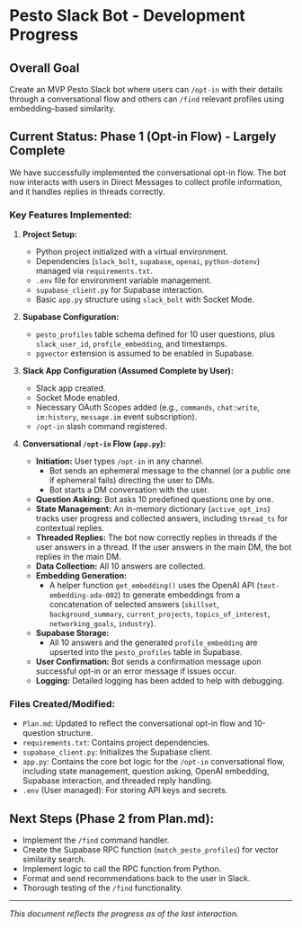 # Pesto Slack Bot - Development Progress

## Overall Goal
Create an MVP Pesto Slack bot where users can `/opt-in` with their details through a conversational flow and others can `/find` relevant profiles using embedding-based similarity.

## Current Status: Phase 1 (Opt-in Flow) - Largely Complete

We have successfully implemented the conversational opt-in flow. The bot now interacts with users in Direct Messages to collect profile information, and it handles replies in threads correctly.

### Key Features Implemented:

1.  **Project Setup:**
    *   Python project initialized with a virtual environment.
    *   Dependencies (`slack_bolt`, `supabase`, `openai`, `python-dotenv`) managed via `requirements.txt`.
    *   `.env` file for environment variable management.
    *   `supabase_client.py` for Supabase interaction.
    *   Basic `app.py` structure using `slack_bolt` with Socket Mode.

2.  **Supabase Configuration:**
    *   `pesto_profiles` table schema defined for 10 user questions, plus `slack_user_id`, `profile_embedding`, and timestamps.
    *   `pgvector` extension is assumed to be enabled in Supabase.

3.  **Slack App Configuration (Assumed Complete by User):**
    *   Slack app created.
    *   Socket Mode enabled.
    *   Necessary OAuth Scopes added (e.g., `commands`, `chat:write`, `im:history`, `message.im` event subscription).
    *   `/opt-in` slash command registered.

4.  **Conversational `/opt-in` Flow (`app.py`):**
    *   **Initiation:** User types `/opt-in` in any channel.
        *   Bot sends an ephemeral message to the channel (or a public one if ephemeral fails) directing the user to DMs.
        *   Bot starts a DM conversation with the user.
    *   **Question Asking:** Bot asks 10 predefined questions one by one.
    *   **State Management:** An in-memory dictionary (`active_opt_ins`) tracks user progress and collected answers, including `thread_ts` for contextual replies.
    *   **Threaded Replies:** The bot now correctly replies in threads if the user answers in a thread. If the user answers in the main DM, the bot replies in the main DM.
    *   **Data Collection:** All 10 answers are collected.
    *   **Embedding Generation:**
        *   A helper function `get_embedding()` uses the OpenAI API (`text-embedding-ada-002`) to generate embeddings from a concatenation of selected answers (`skillset`, `background_summary`, `current_projects`, `topics_of_interest`, `networking_goals`, `industry`).
    *   **Supabase Storage:**
        *   All 10 answers and the generated `profile_embedding` are upserted into the `pesto_profiles` table in Supabase.
    *   **User Confirmation:** Bot sends a confirmation message upon successful opt-in or an error message if issues occur.
    *   **Logging:** Detailed logging has been added to help with debugging.

### Files Created/Modified:

*   `Plan.md`: Updated to reflect the conversational opt-in flow and 10-question structure.
*   `requirements.txt`: Contains project dependencies.
*   `supabase_client.py`: Initializes the Supabase client.
*   `app.py`: Contains the core bot logic for the `/opt-in` conversational flow, including state management, question asking, OpenAI embedding, Supabase interaction, and threaded reply handling.
*   `.env` (User managed): For storing API keys and secrets.

## Next Steps (Phase 2 from Plan.md):

*   Implement the `/find` command handler.
*   Create the Supabase RPC function (`match_pesto_profiles`) for vector similarity search.
*   Implement logic to call the RPC function from Python.
*   Format and send recommendations back to the user in Slack.
*   Thorough testing of the `/find` functionality.

---
*This document reflects the progress as of the last interaction.* 